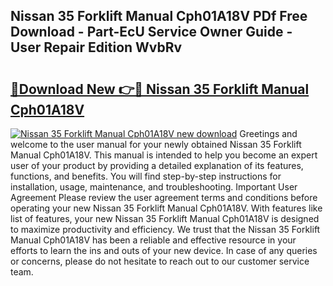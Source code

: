 ## Nissan 35 Forklift Manual Cph01A18V PDf Free Download - Part-EcU Service Owner Guide - User Repair Edition WvbRv

# <h2><a href="http://bc84556.oget.top/?id=Nissan+35+Forklift+Manual+Cph01A18V">🔗Download New 👉🔴 Nissan 35 Forklift Manual Cph01A18V</a></h2>

[![Nissan 35 Forklift Manual Cph01A18V new download](https://i.imgur.com/5g1atiW.png)](http://bc84556.oget.top/?id=Nissan+35+Forklift+Manual+Cph01A18V)
Greetings and welcome to the user manual for your newly obtained Nissan 35 Forklift Manual Cph01A18V. This manual is intended to help you become an expert user of your product by providing a detailed explanation of its features, functions, and benefits. You will find step-by-step instructions for installation, usage, maintenance, and troubleshooting. Important User Agreement Please review the user agreement terms and conditions before operating your new Nissan 35 Forklift Manual Cph01A18V. With features like list of features, your new Nissan 35 Forklift Manual Cph01A18V is designed to maximize productivity and efficiency. We trust that the Nissan 35 Forklift Manual Cph01A18V has been a reliable and effective resource in your efforts to learn the ins and outs of your new device. In case of any queries or concerns, please do not hesitate to reach out to our customer service team.
